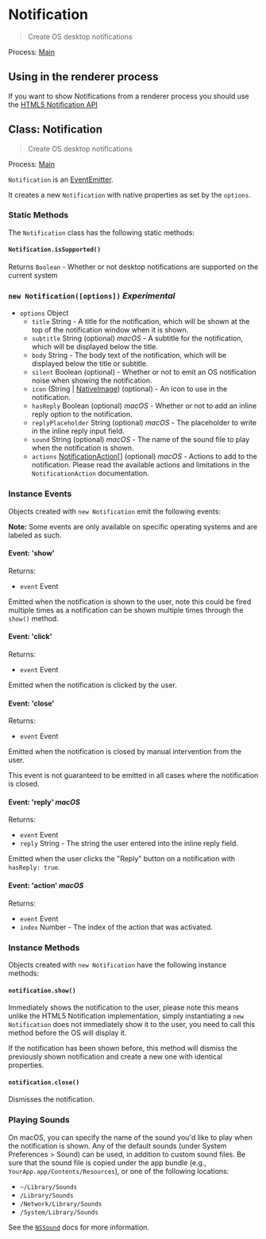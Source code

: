 # Notification

> Create OS desktop notifications

Process: [Main](../glossary.md#main-process)

## Using in the renderer process

If you want to show Notifications from a renderer process you should use the [HTML5 Notification API](../tutorial/notifications.md)

## Class: Notification

> Create OS desktop notifications

Process: [Main](../glossary.md#main-process)

`Notification` is an
[EventEmitter](http://nodejs.org/api/events.html#events_class_events_eventemitter).

It creates a new `Notification` with native properties as set by the `options`.

### Static Methods

The `Notification` class has the following static methods:

#### `Notification.isSupported()`

Returns `Boolean` - Whether or not desktop notifications are supported on the current system

### `new Notification([options])` _Experimental_

- `options` Object
  - `title` String - A title for the notification, which will be shown at the top of the notification window when it is shown.
  - `subtitle` String (optional) _macOS_ - A subtitle for the notification, which will be displayed below the title.
  - `body` String - The body text of the notification, which will be displayed below the title or subtitle.
  - `silent` Boolean (optional) - Whether or not to emit an OS notification noise when showing the notification.
  - `icon` (String | [NativeImage](native-image.md)) (optional) - An icon to use in the notification.
  - `hasReply` Boolean (optional) _macOS_ - Whether or not to add an inline reply option to the notification.
  - `replyPlaceholder` String (optional) _macOS_ - The placeholder to write in the inline reply input field.
  - `sound` String (optional) _macOS_ - The name of the sound file to play when the notification is shown.
  - `actions` [NotificationAction[]](structures/notification-action.md) (optional) _macOS_ - Actions to add to the notification. Please read the available actions and limitations in the `NotificationAction` documentation.

### Instance Events

Objects created with `new Notification` emit the following events:

**Note:** Some events are only available on specific operating systems and are
labeled as such.

#### Event: 'show'

Returns:

- `event` Event

Emitted when the notification is shown to the user, note this could be fired
multiple times as a notification can be shown multiple times through the
`show()` method.

#### Event: 'click'

Returns:

- `event` Event

Emitted when the notification is clicked by the user.

#### Event: 'close'

Returns:

- `event` Event

Emitted when the notification is closed by manual intervention from the user.

This event is not guaranteed to be emitted in all cases where the notification
is closed.

#### Event: 'reply' _macOS_

Returns:

- `event` Event
- `reply` String - The string the user entered into the inline reply field.

Emitted when the user clicks the "Reply" button on a notification with `hasReply: true`.

#### Event: 'action' _macOS_

Returns:

- `event` Event
- `index` Number - The index of the action that was activated.

### Instance Methods

Objects created with `new Notification` have the following instance methods:

#### `notification.show()`

Immediately shows the notification to the user, please note this means unlike the
HTML5 Notification implementation, simply instantiating a `new Notification` does
not immediately show it to the user, you need to call this method before the OS
will display it.

If the notification has been shown before, this method will dismiss the previously
shown notification and create a new one with identical properties.

#### `notification.close()`

Dismisses the notification.

### Playing Sounds

On macOS, you can specify the name of the sound you'd like to play when the
notification is shown. Any of the default sounds (under System Preferences >
Sound) can be used, in addition to custom sound files. Be sure that the sound
file is copied under the app bundle (e.g., `YourApp.app/Contents/Resources`),
or one of the following locations:

- `~/Library/Sounds`
- `/Library/Sounds`
- `/Network/Library/Sounds`
- `/System/Library/Sounds`

See the [`NSSound`](https://developer.apple.com/documentation/appkit/nssound) docs for more information.
